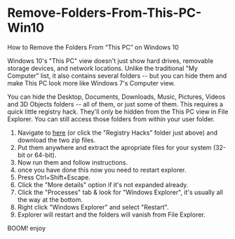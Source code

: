 # Remove-Folders-From-This-PC-Win10
How to Remove the Folders From “This PC” on Windows 10

Windows 10's "This PC" view doesn't just show hard drives, removable storage devices, and network locations. Unlike the traditional "My Computer" list, it also contains several folders -- but you can hide them and make This PC look more like Windows 7's Computer view.

You can hide the Desktop, Documents, Downloads, Music, Pictures, Videos and 3D Objects folders -- all of them, or just some of them. This requires a quick little registry hack. They'll only be hidden from the This PC view in File Explorer. You can still access those folders from within your user folder.

1. Navigate to [here](https://github.com/DieterRoux/Remove-Folders-From-This-PC-Win10/tree/main/Registry%20Hacks) (or click the "Registry Hacks" folder just above) and download the two zip files.
2. Put them anywhere and extract the apropriate files for your system (32-bit or 64-bit).
3. Now run them and follow instructions.
4. once you have done this now you need to restart explorer.
5. Press Ctrl+Shift+Escape.
6. Click the "More details" option if it's not expanded already.
7. Click the "Processes" tab & look for "Windows Explorer", it's usually all the way at the bottom.
8. Right click "Windows Explorer" and select "Restart".
9. Explorer will restart and the folders will vanish from File Explorer.

BOOM! enjoy
